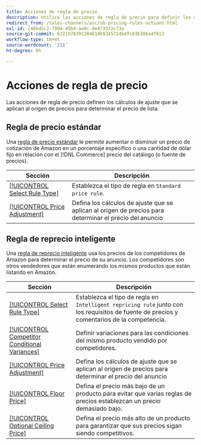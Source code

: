 ```yaml
---
title: Acciones de regla de precio
description: Utilice las acciones de regla de precio para definir los cálculos de ajuste que se aplican al origen de precios para determinar el precio de cotización de Amazon.
redirect_from: /sales-channels/asc/ob-pricing-rules-actions.html
exl-id: c46bd5c2-7994-45b4-ae0c-9e473372c73a
source-git-commit: 632157839130461869345724bdfc03b306a4f613
workflow-type: tm+mt
source-wordcount: '211'
ht-degree: 0%

---
```


# Acciones de regla de precio

Las acciones de regla de precio definen los cálculos de ajuste que se aplican al origen de precios para determinar el precio de lista.

## Regla de precio estándar

Una [regla de precio estándar](./standard-price-rules.md) le permite aumentar o disminuir un precio de cotización de Amazon en un porcentaje específico o una cantidad de dólar fijo en relación con el [!DNL Commerce] precio del catálogo (o fuente de precios).

| Sección | Descripción |
|--- |--- |
| [[!UICONTROL Select Rule Type]](./standard-price-rules.md) | Establezca el tipo de regla en `Standard price rule`. |
| [[!UICONTROL Price Adjustment]](./standard-price-rules.md) | Defina los cálculos de ajuste que se aplican al origen de precios para determinar el precio del anuncio |

## Regla de reprecio inteligente

Una [regla de reprecio inteligente](./intelligent-repricing-rules.md) usa los precios de los competidores de Amazon para determinar el precio de su anuncio. Los competidores son otros vendedores que están enumerando los mismos productos que están listando en Amazon.

| Sección | Descripción |
|--- |--- |
| [[!UICONTROL Select Rule Type]](./intelligent-repricing-rules.md) | Establezca el tipo de regla en `Intelligent repricing rule` junto con los requisitos de fuente de precios y comentarios de la competencia. |
| [[!UICONTROL Competitor Conditional Variances]](./competitor-conditional-variances.md) | Definir variaciones para las condiciones del mismo producto vendido por competidores. |
| [[!UICONTROL Price Adjustment]](./price-adjustment.md) | Defina los cálculos de ajuste que se aplican al origen de precios para determinar el precio del anuncio |
| [[!UICONTROL Floor Price]](./floor-price.md) | Defina el precio más bajo de un producto para evitar que varias reglas de precios establezcan un precio demasiado bajo. |
| [[!UICONTROL Optional Ceiling Price]](./optional-ceiling-price.md) | Defina el precio más alto de un producto para garantizar que sus precios sigan siendo competitivos. |
